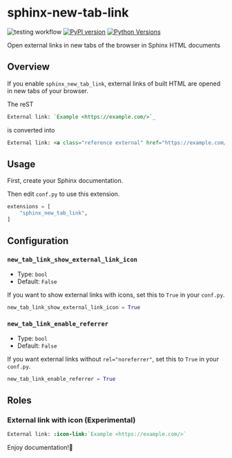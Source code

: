 # sphinx-new-tab-link
![testing workflow](https://github.com/ftnext/sphinx-new-tab-link/actions/workflows/testing.yml/badge.svg)
[![PyPI version](https://badge.fury.io/py/sphinx-new-tab-link.svg)](https://badge.fury.io/py/sphinx-new-tab-link)
[![Python Versions](https://img.shields.io/pypi/pyversions/sphinx-new-tab-link.svg)](https://pypi.org/project/sphinx-new-tab-link/)

Open external links in new tabs of the browser in Sphinx HTML documents

## Overview

If you enable `sphinx_new_tab_link`, external links of built HTML are opened in new tabs of your browser.

The reST

```rst
External link: `Example <https://example.com/>`_
```

is converted into

```html
External link: <a class="reference external" href="https://example.com/" rel="noreferrer" target="_blank">Example</a>
```

## Usage

First, create your Sphinx documentation.

Then edit `conf.py` to use this extension.

```python
extensions = [
    "sphinx_new_tab_link",
]
```

## Configuration

### `new_tab_link_show_external_link_icon`

* Type: `bool`
* Default: `False`

If you want to show external links with icons, set this to `True` in your `conf.py`.

```python
new_tab_link_show_external_link_icon = True
```

### `new_tab_link_enable_referrer`

* Type: `bool`
* Default: `False`

If you want external links without `rel="noreferrer"`, set this to `True` in your `conf.py`.

```python
new_tab_link_enable_referrer = True
```

## Roles

### External link with icon (Experimental)

```rst
External link: :icon-link:`Example <https://example.com/>`
```

Enjoy documentation!🙌
